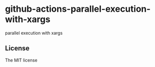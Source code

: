 # github-actions-parallel-execution-with-xargs

parallel execution with xargs

## License

The MIT license
